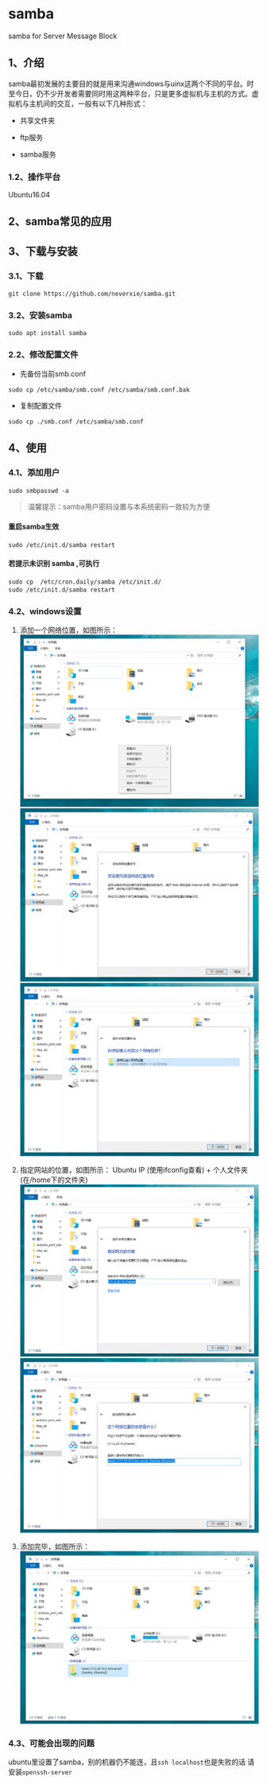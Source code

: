 # samba
samba for Server Message Block

## 1、介绍
samba最初发展的主要目的就是用来沟通windows与uinx这两个不同的平台。时至今日，仍不少开发者需要同时用这两种平台，只是更多虚拟机与主机的方式。虚拟机与主机间的交互，一般有以下几种形式：
- 共享文件夹

- ftp服务

- samba服务

### 1.2、操作平台
Ubuntu16.04

## 2、samba常见的应用


## 3、下载与安装
### 3.1、下载
```
git clone https://github.com/neverxie/samba.git
```

### 3.2、安装samba
```
sudo apt install samba
```

### 2.2、修改配置文件
- 先备份当前smb.conf

```
sudo cp /etc/samba/smb.conf /etc/samba/smb.conf.bak
```
- 复制配置文件

```
sudo cp ./smb.conf /etc/samba/smb.conf
```

## 4、使用

### 4.1、添加用户
`sudo smbpasswd -a`
> 温馨提示：samba用户密码设置与本系统密码一致较为方便

#### 重启samba生效
```
sudo /etc/init.d/samba restart
```
#### 若提示未识别 samba ,可执行
```
sudo cp  /etc/cron.daily/samba /etc/init.d/
sudo /etc/init.d/samba restart
```

### 4.2、windows设置
1. 添加一个网络位置，如图所示：
![1.png](./figure/1.png)
![2.png](./figure/2.png)
![3.png](./figure/3.png)

2. 指定网站的位置，如图所示：
Ubuntu IP (使用ifconfig查看) + 个人文件夹(在/home下的文件夹)
![4.png](./figure/4.png)
![5.png](./figure/5.png)

3. 添加完毕，如图所示：
![6.png](./figure/6.png)

### 4.3、可能会出现的问题
ubuntu里设置了samba，别的机器仍不能连，且`ssh localhost`也是失败的话
请安装`openssh-server`
